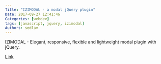 ```yaml
---
Title: "IZIMODAL - a modal jQuery plugin"
Date: 2017-09-27 12:41:46
Categories: [webdev]
tags: [javascript, jquery, izimodal]
Authors: sedlav
---
```


IZIMODAL - Elegant, responsive, flexible and lightweight modal plugin with jQuery.

[Link](http://izimodal.marcelodolce.com/)
